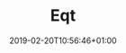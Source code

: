 ---
title: "Eqt"
description: ""
date: 2019-02-20T10:56:46+01:00
draft: false
weight: "1"
logo: "/images/customers/eqt.svg"
---